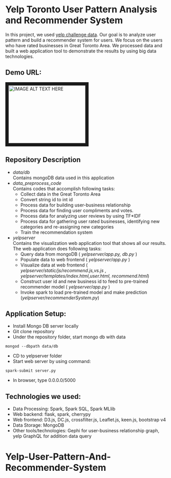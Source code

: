 # Yelp Toronto User Pattern Analysis and Recommender System

In this project, we used [yelp challenge data](https://www.yelp.com/dataset). Our goal is to analyze user pattern and build a recommender system for users. We focus on the users who have rated businesses in Great Toronto Area. We processed data and built a web application tool to demonstrate the results by using big data technologies.

## Demo URL:
<a href="http://www.youtube.com/watch?feature=player_embedded&v=hoNKMHuzXDM
" target="_blank"><img src="http://img.youtube.com/vi/hoNKMHuzXDM/0.jpg" 
alt="IMAGE ALT TEXT HERE" width="240" height="180" border="10" /></a>

## Repository Description 

* _data/db_ <br/>
Contains mongoDB data used in this application
* _data_preprocess_code_ <br/>
Contains codes that accomplish following tasks: <br/> 
  * Collect data in the Great Toronto Area
  * Convert string id to int id
  * Process data for building user-business relationship
  * Process data for finding user compliments and votes.
  * Process data for analyzing user reviews by using TF*IDF
  * Process data for gathering user rated businesses, identifying new categories and re-assigning new categories
  * Train the recommendation system
* _yelpserver_ <br/>
Contains the visualization web application tool that shows all our results. <br/>
The web application does following tasks: <br/>
  * Query data from mongoDB ( _yelpserver/app.py, db.py_ )
  * Populate data to web frontend ( _yelpserver/app.py_  )  
  * Visualize data at web frontend ( _yelpserver/static/js/recommend.js,vs.js_ , _yelpserver/templates/index.html,user.html, recommend.html_)
  * Construct user id and new business id to feed to pre-trained recommender model ( _yelpserver/app.py_ )
  * Invoke spark to load pre-trained model and make prediction (_yelpserver/recommenderSystem.py_)


## Application Setup:
* Install Mongo DB server locally
* Git clone repository 
* Under the repository folder, start mongo db with data
```
mongod --dbpath data/db
```
* CD to yelpserver folder
* Start web server by using command:
```
spark-submit server.py
```
* In browser, type 0.0.0.0/5000


## Technologies we used:

* Data Processing: Spark, Spark SQL, Spark MLlib 
* Web backend: flask, spark, cherrypy
* Web frontend: D3.js, DC.js, crossfilter.js, Leaflet.js, keen.js, bootstrap v4
* Data Storage: MongoDB
* Other tools/technologies: Gephi for user-business relationship graph, yelp GraphQL for addition data query

# Yelp-User-Pattern-And-Recommender-System
